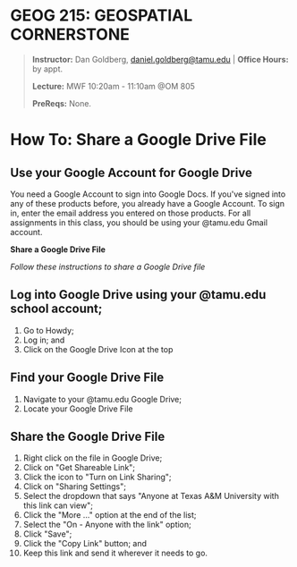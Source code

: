 # GEOG 215: GEOSPATIAL CORNERSTONE
>
>**Instructor:** Dan Goldberg, daniel.goldberg@tamu.edu | **Office Hours:** by appt.
>
>**Lecture:** MWF 10:20am - 11:10am @OM 805
>
>**PreReqs:** None.
> 

# How To: Share a Google Drive File

## Use your Google Account for Google Drive

You need a Google Account to sign into Google Docs. If you've signed into any of these products before, you already have a Google Account. To sign in, enter the email address you entered on those products. For all assignments in this class, you should be using your @tamu.edu Gmail account.

**Share a Google Drive File**

*Follow these instructions to share a Google Drive file*


## Log into Google Drive using your @tamu.edu school account;
1.  Go to Howdy;
1.  Log in; and
1.  Click on the Google Drive Icon at the top

## Find your Google Drive File
1.  Navigate to your @tamu.edu Google Drive;  
1.  Locate your Google Drive File

## Share the Google Drive File
1.  Right click on the file in Google Drive;
1.  Click on "Get Shareable Link";
1.  Click the icon to "Turn on Link Sharing";
1.  Click on "Sharing Settings";
1.  Select the dropdown that says "Anyone at Texas A&M University with this link can view";
1.  Click the "More …" option at the end of the list;
1.  Select the "On - Anyone with the link" option;
1.  Click "Save";
1.  Click the "Copy Link" button; and
1.  Keep this link and send it wherever it needs to go.

